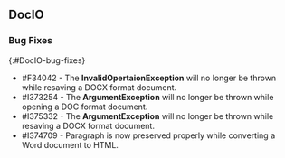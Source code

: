 ## DocIO

### Bug Fixes
{:#DocIO-bug-fixes}

* \#F34042 - The **InvalidOpertaionException** will no longer be thrown while resaving a DOCX format document.
* \#I373254 - The **ArgumentException** will no longer be thrown while opening a DOC format document.
* \#I375332 - The **ArgumentException** will no longer be thrown while resaving a DOCX format document.
* \#I374709 - Paragraph is now preserved properly while converting a Word document to HTML.